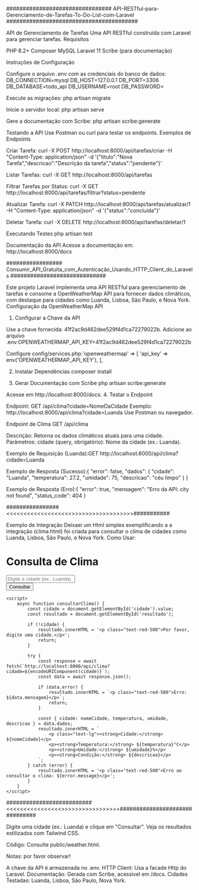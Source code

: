 ################################ API-RESTful-para-Gerenciamento-de-Tarefas-To-Do-List-com-Laravel ########################################

API de Gerenciamento de Tarefas
Uma API RESTful construída com Laravel para gerenciar tarefas.
Requisitos

PHP 8.2+
Composer
MySQL
Laravel 11
Scribe (para documentação)

Instruções de Configuração

Configure o arquivo .env com as credenciais do banco de dados:
DB_CONNECTION=mysql
DB_HOST=127.0.0.1
DB_PORT=3306
DB_DATABASE=todo_api
DB_USERNAME=root
DB_PASSWORD=


Execute as migrações:
php artisan migrate


Inicie o servidor local:
php artisan serve


Gere a documentação com Scribe:
php artisan scribe:generate



Testando a API
Use Postman ou curl para testar os endpoints.
Exemplos de Endpoints

Criar Tarefa:
curl -X POST http://localhost:8000/api/tarefas/criar -H "Content-Type: application/json" -d '{"titulo":"Nova Tarefa","descricao":"Descrição da tarefa","status":"pendente"}'


Listar Tarefas:
curl -X GET http://localhost:8000/api/tarefas


Filtrar Tarefas por Status:
curl -X GET http://localhost:8000/api/tarefas/filtrar?status=pendente


Atualizar Tarefa:
curl -X PATCH http://localhost:8000/api/tarefas/atualizar/1 -H "Content-Type: application/json" -d '{"status":"concluida"}'


Deletar Tarefa:
curl -X DELETE http://localhost:8000/api/tarefas/deletar/1



Executando Testes
php artisan test

Documentação da API
Acesse a documentação em:
http://localhost:8000/docs


################# Consumir_API_Gratuita_com_Autenticação_Usando_HTTP_Client_do_Laravels #############################

Este projeto Laravel implementa uma API RESTful para gerenciamento de tarefas e consome a OpenWeatherMap API para fornecer dados climáticos, com destaque para cidades como Luanda, Lisboa, São Paulo, e Nova York.
Configuração da OpenWeatherMap API
1. Configurar a Chave da API

Use a chave fornecida: 41f2ac9d462dee529f4d1ca72279022b.
Adicione ao arquivo .env:OPENWEATHERMAP_API_KEY=41f2ac9d462dee529f4d1ca72279022b


Configure config/services.php:'openweathermap' => [
    'api_key' => env('OPENWEATHERMAP_API_KEY'),
],



2. Instalar Dependências
composer install

3. Gerar Documentação com Scribe
php artisan scribe:generate

Acesse em http://localhost:8000/docs.
4. Testar o Endpoint

Endpoint: GET /api/clima?cidade=NomeDaCidade
Exemplo: http://localhost:8000/api/clima?cidade=Luanda
Use Postman ou navegador.

Endpoint de Clima
GET /api/clima

Descrição: Retorna os dados climáticos atuais para uma cidade.
Parâmetros:
cidade (query, obrigatório): Nome da cidade (ex.: Luanda).


Exemplo de Requisição (Luanda):GET http://localhost:8000/api/clima?cidade=Luanda


Exemplo de Resposta (Sucesso):{
  "error": false,
  "dados": {
    "cidade": "Luanda",
    "temperatura": 27.2,
    "umidade": 75,
    "descricao": "céu limpo"
  }
}


Exemplo de Resposta (Erro):{
  "error": true,
  "mensagem": "Erro da API: city not found",
  "status_code": 404
}


################<<<<<<<<<<<<<<<<<<<>>>>>>>>>>>>>>>>>>###########


Exemplo de Integração
Deixaei um Html simples exemplificando a a integração (clima.html) foi criada para consultar o clima de cidades como Luanda, Lisboa, São Paulo, e Nova York.
Como Usar:

<!DOCTYPE html>
<html lang="pt-BR">
<head>
    <meta charset="UTF-8">
    <meta name="viewport" content="width=device-width, initial-scale=1.0">
    <title>Consulta de Clima</title>
    <link href="https://cdn.jsdelivr.net/npm/tailwindcss@2.2.19/dist/tailwind.min.css" rel="stylesheet">
</head>
<body class="bg-gray-100 flex items-center justify-center h-screen">
    <div class="bg-white p-6 rounded-lg shadow-lg w-full max-w-md">
        <h1 class="text-2xl font-bold mb-4 text-center">Consulta de Clima</h1>
        <div class="mb-4">
            <input id="cidade" type="text" placeholder="Digite a cidade (ex.: Luanda)"
                   class="w-full p-2 border rounded-md">
        </div>
        <button onclick="consultarClima()"
                class="w-full bg-blue-500 text-white p-2 rounded-md hover:bg-blue-600">
            Consultar
        </button>
        <div id="resultado" class="mt-4 text-center"></div>
    </div>

    <script>
        async function consultarClima() {
            const cidade = document.getElementById('cidade').value;
            const resultado = document.getElementById('resultado');

            if (!cidade) {
                resultado.innerHTML = '<p class="text-red-500">Por favor, digite uma cidade.</p>';
                return;
            }

            try {
                const response = await fetch(`http://localhost:8000/api/clima?cidade=${encodeURIComponent(cidade)}`);
                const data = await response.json();

                if (data.error) {
                    resultado.innerHTML = `<p class="text-red-500">Erro: ${data.mensagem}</p>`;
                    return;
                }

                const { cidade: nomeCidade, temperatura, umidade, descricao } = data.dados;
                resultado.innerHTML = `
                    <p class="text-lg"><strong>Cidade:</strong> ${nomeCidade}</p>
                    <p><strong>Temperatura:</strong> ${temperatura}°C</p>
                    <p><strong>Umidade:</strong> ${umidade}%</p>
                    <p><strong>Condição:</strong> ${descricao}</p>
                `;
            } catch (error) {
                resultado.innerHTML = '<p class="text-red-500">Erro ao consultar o clima: ${error.message}</p>';
            }
        }
    </script>
</body>
</html>


##########################<<<<<<<<<<<<<<<<>>>>>>>>>>>>>>>>>###############################


Digite uma cidade (ex.: Luanda) e clique em "Consultar".
Veja os resultados estilizados com Tailwind CSS.

Código: Consulte public/weather.html.

Notas: por favor observar!

A chave da API é armazenada no .env.
HTTP Client: Usa a facade Http do Laravel.
Documentação: Gerada com Scribe, acessível em /docs.
Cidades Testadas: Luanda, Lisboa, São Paulo, Nova York.





